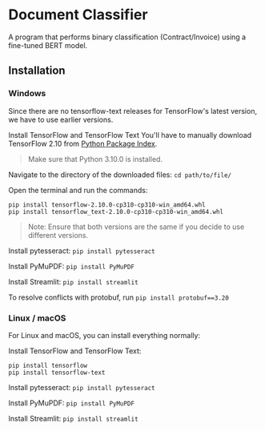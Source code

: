 ﻿# Document Classifier
 A program that performs binary classification (Contract/Invoice) using a fine-tuned BERT model.

 ## Installation
 ### Windows
 Since there are no tensorflow-text releases for TensorFlow's latest version, we have to use earlier versions.

 Install TensorFlow and TensorFlow Text
 You'll have to manually download TensorFlow 2.10 from [Python Package Index](https://pypi.org/).

 > Make sure that Python 3.10.0 is installed.

 Navigate to the directory of the downloaded files:
 `cd path/to/file/`
 
 Open the terminal and run the commands:
 ```
 pip install tensorflow-2.10.0-cp310-cp310-win_amd64.whl
 pip install tensorflow_text-2.10.0-cp310-cp310-win_amd64.whl
```
  
  > Note: Ensure that both versions are the same if you decide to use different versions.

  Install pytesseract:
  `pip install pytesseract`
  
  Install PyMuPDF:
  `pip install PyMuPDF`

  Install Streamlit:
  `pip install streamlit`

  To resolve conflicts with protobuf, run `pip install protobuf==3.20`

  ### Linux / macOS
  For Linux and macOS, you can install everything normally:

  Install TensorFlow and TensorFlow Text:
  ```
  pip install tensorflow
  pip install tensorflow-text
  ```

  Install pytesseract:
  `pip install pytesseract`

  Install PyMuPDF:
  `pip install PyMuPDF`

  Install Streamlit:
  `pip install streamlit`
